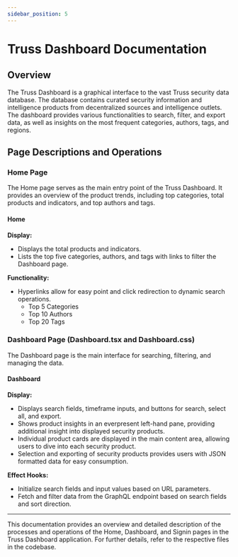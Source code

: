 ```yaml
---
sidebar_position: 5
---
```


# Truss Dashboard Documentation

## Overview
The Truss Dashboard is a graphical interface to the vast Truss security data database. The database contains curated security information and intelligence products from decentralized sources and intelligence outlets. The dashboard provides various functionalities to search, filter, and export data, as well as insights on the most frequent categories, authors, tags, and regions.

## Page Descriptions and Operations

### Home Page
The Home page serves as the main entry point of the Truss Dashboard. It provides an overview of the product trends, including top categories, total products and indicators, and top authors and tags.

#### Home
**Display:**
- Displays the total products and indicators.
- Lists the top five categories, authors, and tags with links to filter the Dashboard page.

**Functionality:**
- Hyperlinks allow for easy point and click redirection to dynamic search operations.
    - Top 5 Categories
    - Top 10 Authors
    - Top 20 Tags

### Dashboard Page (Dashboard.tsx and Dashboard.css)
The Dashboard page is the main interface for searching, filtering, and managing the data.

#### Dashboard
**Display:**
- Displays search fields, timeframe inputs, and buttons for search, select all, and export.
- Shows product insights in an everpresent left-hand pane, providing additional insight into displayed security products.
- Individual product cards are displayed in the main content area, allowing users to dive into each security product.
- Selection and exporting of security products provides users with JSON formatted data for easy consumption.

**Effect Hooks:**
- Initialize search fields and input values based on URL parameters.
- Fetch and filter data from the GraphQL endpoint based on search fields and sort direction.

---

This documentation provides an overview and detailed description of the processes and operations of the Home, Dashboard, and Signin pages in the Truss Dashboard application. For further details, refer to the respective files in the codebase.
